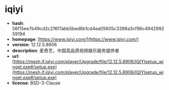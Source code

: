 # iqiyi

- **hash**: 56f15ee7b49cd2c216f7abb5bed6b1cd4ea05605c3398a3cf96c494299259194
- **homepage**: [https://www.iqiyi.com/](https://www.iqiyi.com/)
- **version**: 12.12.5.8906
- **description**: 爱奇艺，中国高品质视频娱乐服务提供者
- **url**: [https://mesh.if.iqiyi.com/player/Upgrade/file/12.12.5.8906/IQIYIsetup_winget.exe#/setup.exe](https://mesh.if.iqiyi.com/player/Upgrade/file/12.12.5.8906/IQIYIsetup_winget.exe#/setup.exe)
- **license**: BSD-3-Clause

